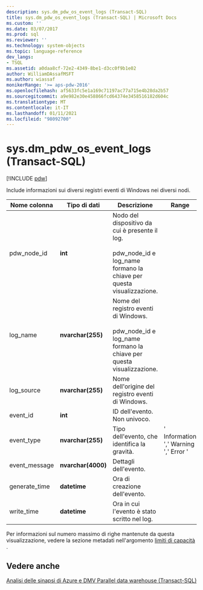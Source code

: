 ```yaml
---
description: sys.dm_pdw_os_event_logs (Transact-SQL)
title: sys.dm_pdw_os_event_logs (Transact-SQL) | Microsoft Docs
ms.custom: ''
ms.date: 03/07/2017
ms.prod: sql
ms.reviewer: ''
ms.technology: system-objects
ms.topic: language-reference
dev_langs:
- TSQL
ms.assetid: a0daa8cf-72e2-4349-8be1-d3cc0f9b1e02
author: WilliamDAssafMSFT
ms.author: wiassaf
monikerRange: '>= aps-pdw-2016'
ms.openlocfilehash: af5633fc5e1a169c71197ac77a715e4b28da2b57
ms.sourcegitcommit: a9e982e30e458866fcd64374e3458516182d604c
ms.translationtype: MT
ms.contentlocale: it-IT
ms.lasthandoff: 01/11/2021
ms.locfileid: "98092700"
---
```

# <a name="sysdm_pdw_os_event_logs-transact-sql"></a>sys.dm_pdw_os_event_logs (Transact-SQL)
[!INCLUDE [pdw](../../includes/applies-to-version/pdw.md)]

  Include informazioni sui diversi registri eventi di Windows nei diversi nodi.  
  
|Nome colonna|Tipo di dati|Descrizione|Range|  
|-----------------|---------------|-----------------|-----------|  
|pdw_node_id|**int**|Nodo del dispositivo da cui è presente il log.<br /><br /> pdw_node_id e log_name formano la chiave per questa visualizzazione.||  
|log_name|**nvarchar(255)**|Nome del registro eventi di Windows.<br /><br /> pdw_node_id e log_name formano la chiave per questa visualizzazione.||  
|log_source|**nvarchar(255)**|Nome dell'origine del registro eventi di Windows.||  
|event_id|**int**|ID dell'evento. Non univoco.||  
|event_type|**nvarchar(255)**|Tipo dell'evento, che identifica la gravità.|' Information ',' Warning ',' Error '|  
|event_message|**nvarchar(4000)**|Dettagli dell'evento.||  
|generate_time|**datetime**|Ora di creazione dell'evento.||  
|write_time|**datetime**|Ora in cui l'evento è stato scritto nel log.||  
  
 Per informazioni sul numero massimo di righe mantenute da questa visualizzazione, vedere la sezione metadati nell'argomento [limiti di capacità](/azure/sql-data-warehouse/sql-data-warehouse-service-capacity-limits#metadata) . 
  
## <a name="see-also"></a>Vedere anche  
 [Analisi delle sinapsi di Azure e DMV Parallel data warehouse &#40;Transact-SQL&#41;](../../relational-databases/system-dynamic-management-views/sql-and-parallel-data-warehouse-dynamic-management-views.md)  
  
  
